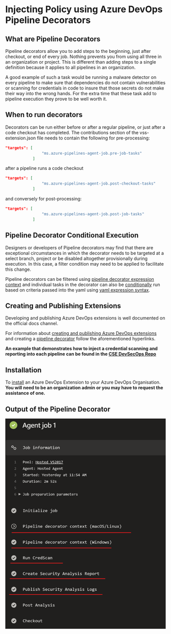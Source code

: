 # Injecting Policy using Azure DevOps Pipeline Decorators

## What are Pipeline Decorators

Pipeline decorators allow you to add steps to the beginning, just after checkout, or end of every job. Nothing prevents you from using all three in an organization or project. This is different than adding steps to a single definition because it applies to all pipelines in an organization.

A good example of such a task would be running a malware detector on every pipeline to make sure that dependencies do not contain vulnerabilities or scanning for credentials in code to insure that those secrets do not make their way into the wrong hands. For the extra time that these task add to pipeline execution they prove to be well worth it.

## When to run decorators

Decorators can be run either before or after a regular pipeline, or just after a code checkout has completed. The contributions section of the vss-extension.json file needs to contain the following for pre-processing:

```json
"targets": [
                "ms.azure-pipelines-agent-job.pre-job-tasks"
            ]
```

after a pipeline runs a code checkout

``` json
"targets": [
                "ms.azure-pipelines-agent-job.post-checkout-tasks"
            ]
```

and conversely for post-processing:

```json
"targets": [
                "ms.azure-pipelines-agent-job.post-job-tasks"
            ]
```

## Pipeline Decorator Conditional Execution

Designers or developers of Pipeline decorators may find that there are exceptional circumstances in which the decorator needs to be targeted at a select branch, project or be disabled altogether provisionally during execution. In this case, a filter condition may need to be applied to facilitate this change.

Pipeline decorators can be filtered using [pipeline decorator expression context](https://docs.microsoft.com/en-us/azure/devops/extend/develop/pipeline-decorator-context?view=azure-devops) and individual tasks in the decorator can also be [conditionally](https://docs.microsoft.com/en-us/azure/devops/pipelines/process/conditions?view=azure-devops&tabs=yaml) run based on criteria passed into the yaml using [yaml expression syntax](https://docs.microsoft.com/en-us/azure/devops/pipelines/process/expressions?view=azure-devops#functions).

## Creating and Publishing Extensions

Developing and publishing Azure DevOps extensions is well documented on the official docs channel.

For information about [creating and publishing Azure DevOps extensions](https://docs.microsoft.com/en-us/azure/devops/extend/develop/add-build-task?toc=%2Fazure%2Fdevops%2Fextend%2Ftoc.json&bc=%2Fazure%2Fdevops%2Fextend%2Fbreadcrumb%2Ftoc.json&view=azure-devops) and  creating a [pipeline decorator](https://docs.microsoft.com/en-us/azure/devops/extend/develop/add-pipeline-decorator?view=azure-devops) follow the aforementioned hyperlinks.

**An example that demonstrates how to inject a credential scanning and reporting into each pipeline can be found in the [CSE DevSecOps Repo](https://dev.azure.com/csedevops/DevSecOps/_git/SecOps_PipelineDecorator)**

## Installation

 To [install](https://docs.microsoft.com/en-us/azure/devops/marketplace/install-extension?view=azure-devops) an Azure DevOps Extension to your Azure DevOps Organisation. **You will need to be an organization admin or you may have to request the assistance of one.**

## Output of the Pipeline Decorator

![Sample output of a pipeline decorator run.](./images/1_decoratorOutput.png)
